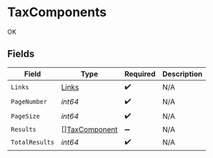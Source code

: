 # TaxComponents

OK


## Fields

| Field                                                 | Type                                                  | Required                                              | Description                                           |
| ----------------------------------------------------- | ----------------------------------------------------- | ----------------------------------------------------- | ----------------------------------------------------- |
| `Links`                                               | [Links](../../models/shared/links.md)                 | :heavy_check_mark:                                    | N/A                                                   |
| `PageNumber`                                          | *int64*                                               | :heavy_check_mark:                                    | N/A                                                   |
| `PageSize`                                            | *int64*                                               | :heavy_check_mark:                                    | N/A                                                   |
| `Results`                                             | [][TaxComponent](../../models/shared/taxcomponent.md) | :heavy_minus_sign:                                    | N/A                                                   |
| `TotalResults`                                        | *int64*                                               | :heavy_check_mark:                                    | N/A                                                   |